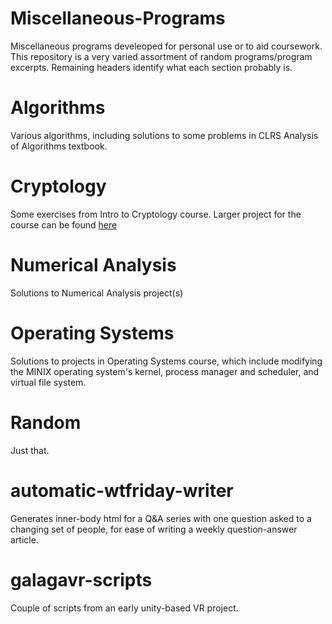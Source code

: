 # Miscellaneous-Programs
Miscellaneous programs develeoped for personal use or to aid coursework. This repository is a very varied assortment of random programs/program excerpts. Remaining headers identify what each section probably is.

# Algorithms
Various algorithms, including solutions to some problems in CLRS Analysis of Algorithms textbook.

# Cryptology
Some exercises from Intro to Cryptology course. Larger project for the course can be found [here](https://github.com/CIS4362-Group11/CryptoProject)

# Numerical Analysis
Solutions to Numerical Analysis project(s)

# Operating Systems
Solutions to projects in Operating Systems course, which include modifying the MINIX operating system's kernel, process manager and scheduler, and virtual file system.

# Random
Just that.

# automatic-wtfriday-writer
Generates inner-body html for a Q&A series with one question asked to a changing set of people, for ease of writing a weekly question-answer article.

# galagavr-scripts
Couple of scripts from an early unity-based VR project.
